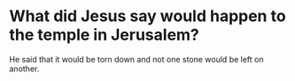 # What did Jesus say would happen to the temple in Jerusalem?

He said that it would be torn down and not one stone would be left on another.
